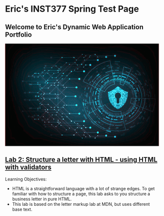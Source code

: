 # Eric's INST377 Spring Test Page

## Welcome to Eric's Dynamic Web Application Portfolio

![](/images/CyberSecurity.png)

## [Lab 2: Structure a letter with HTML - using HTML with validators](/Lab_2)
Learning Objectives: 
* HTML is a straightforward language with a lot of strange edges. To get familiar with how to structure a page, this lab asks to you structure a business letter in pure HTML.
* This lab is based on the letter markup lab at MDN, but uses different base text. 
